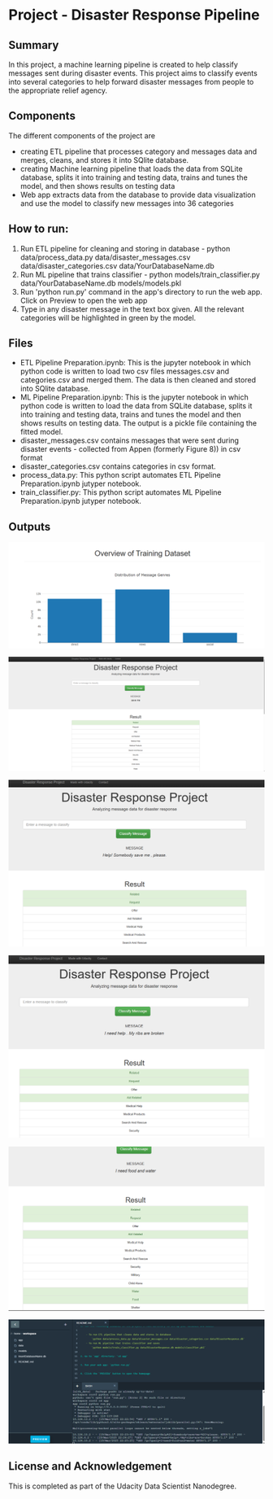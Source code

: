 # Project - Disaster Response Pipeline 

## Summary
In this project, a machine learning pipeline is created to help classify messages sent during disaster events. This project aims to classify events into several categories to help forward disaster messages from people to the appropriate relief agency.

## Components
The different components of the project are 
- creating ETL pipeline that processes category and messages data and  merges, cleans, and stores it into SQlite database.
- creating Machine learning pipeline that loads the data from SQLite database, splits it into training and testing data, trains and tunes the model, and then shows results on testing data
- Web app extracts data from the database to provide data visualization and use the model to classify new messages into 36 categories

## How to run:
1. Run ETL pipeline for cleaning and storing in database - python data/process_data.py data/disaster_messages.csv data/disaster_categories.csv data/YourDatabaseName.db
2. Run ML pipeline that trains classifier - python models/train_classifier.py data/YourDatabaseName.db models/models.pkl
3. Run 'python run.py' command in the app's directory to run the web app. Click on Preview to open the web app
4. Type in any disaster message in the text box given. All the relevant categories will be highlighted in green by the model.


## Files

- ETL Pipeline Preparation.ipynb: This is the jupyter notebook in which python code is written to load two csv files messages.csv and categories.csv and merged them. The data is then cleaned and stored into SQlite database.
- ML Pipeline Preparation.ipynb: This is the jupyter notebook in which python code is written to load the data from SQLite database, splits it into training and testing data, trains and tunes the model and then shows results on testing data. The output is a pickle file containing the fitted model.
- disaster_messages.csv contains messages that were sent during disaster events - collected from Appen  (formerly Figure 8)) in csv format 
- disaster_categories.csv contains categories in csv format.
- process_data.py: This python script automates ETL Pipeline Preparation.ipynb jutyper notebook.
- train_classifier.py: This python script automates ML Pipeline Preparation.ipynb jutyper notebook.

## Outputs

![alt text](https://github.com/SakshamGupta55/Data-Scientist-Nanodegree-Udacity/blob/5b8a61750782ded820e22d1a12e97f12aec429a3/Course%204%20-%20Project%20-%20Disaster%20Response%20Pipeline/Screenshot%201.png)

![alt text](https://github.com/SakshamGupta55/Data-Scientist-Nanodegree-Udacity/blob/a93c848e4d925a954925179b3872b53d00920bf8/Course%204%20-%20Project%20-%20Disaster%20Response%20Pipeline/Screenshot%202.png)

![alt text](https://github.com/SakshamGupta55/Data-Scientist-Nanodegree-Udacity/blob/a93c848e4d925a954925179b3872b53d00920bf8/Course%204%20-%20Project%20-%20Disaster%20Response%20Pipeline/Screenshot%203.png)

![alt text](https://github.com/SakshamGupta55/Data-Scientist-Nanodegree-Udacity/blob/a93c848e4d925a954925179b3872b53d00920bf8/Course%204%20-%20Project%20-%20Disaster%20Response%20Pipeline/Screenshot%204.png)

![alt text](https://github.com/SakshamGupta55/Data-Scientist-Nanodegree-Udacity/blob/a93c848e4d925a954925179b3872b53d00920bf8/Course%204%20-%20Project%20-%20Disaster%20Response%20Pipeline/Screenshot%205.png)

![alt text](https://github.com/SakshamGupta55/Data-Scientist-Nanodegree-Udacity/blob/8e2b483785e6313ce9411ba9e38b15b5aed4a77b/Course%204%20-%20Project%20-%20Disaster%20Response%20Pipeline/IDE.png)

## License and Acknowledgement
This is completed as part of the Udacity Data Scientist Nanodegree.
